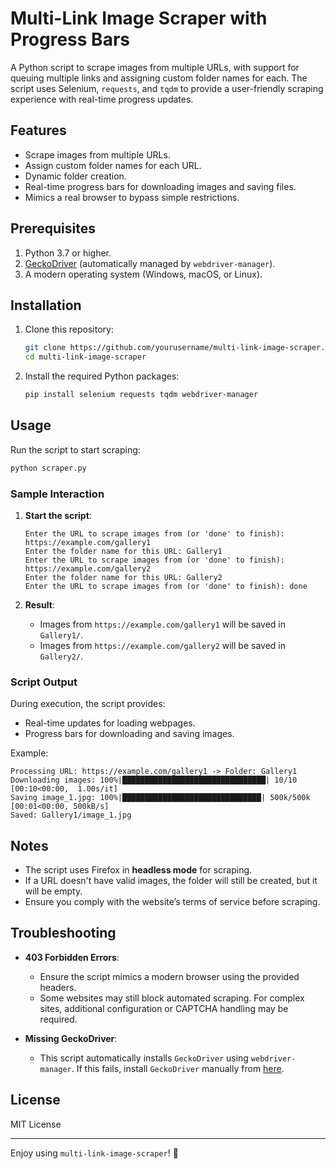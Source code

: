 # Multi-Link Image Scraper with Progress Bars

A Python script to scrape images from multiple URLs, with support for queuing multiple links and assigning custom folder names for each. The script uses Selenium, `requests`, and `tqdm` to provide a user-friendly scraping experience with real-time progress updates.

## Features

- Scrape images from multiple URLs.
- Assign custom folder names for each URL.
- Dynamic folder creation.
- Real-time progress bars for downloading images and saving files.
- Mimics a real browser to bypass simple restrictions.

## Prerequisites

1. Python 3.7 or higher.
2. [GeckoDriver](https://github.com/mozilla/geckodriver) (automatically managed by `webdriver-manager`).
3. A modern operating system (Windows, macOS, or Linux).

## Installation

1. Clone this repository:
    ```bash
    git clone https://github.com/yourusername/multi-link-image-scraper.git
    cd multi-link-image-scraper
    ```

2. Install the required Python packages:
    ```bash
    pip install selenium requests tqdm webdriver-manager
    ```

## Usage

Run the script to start scraping:

```bash
python scraper.py
```

### Sample Interaction

1. **Start the script**:
   ```plaintext
   Enter the URL to scrape images from (or 'done' to finish): https://example.com/gallery1
   Enter the folder name for this URL: Gallery1
   Enter the URL to scrape images from (or 'done' to finish): https://example.com/gallery2
   Enter the folder name for this URL: Gallery2
   Enter the URL to scrape images from (or 'done' to finish): done
   ```

2. **Result**:
   - Images from `https://example.com/gallery1` will be saved in `Gallery1/`.
   - Images from `https://example.com/gallery2` will be saved in `Gallery2/`.

### Script Output

During execution, the script provides:
- Real-time updates for loading webpages.
- Progress bars for downloading and saving images.

Example:
```plaintext
Processing URL: https://example.com/gallery1 -> Folder: Gallery1
Downloading images: 100%|████████████████████████████████| 10/10 [00:10<00:00,  1.00s/it]
Saving image_1.jpg: 100%|███████████████████████████████| 500k/500k [00:01<00:00, 500kB/s]
Saved: Gallery1/image_1.jpg
```

## Notes

- The script uses Firefox in **headless mode** for scraping.
- If a URL doesn't have valid images, the folder will still be created, but it will be empty.
- Ensure you comply with the website’s terms of service before scraping.

## Troubleshooting

- **403 Forbidden Errors**:
  - Ensure the script mimics a modern browser using the provided headers.
  - Some websites may still block automated scraping. For complex sites, additional configuration or CAPTCHA handling may be required.
  
- **Missing GeckoDriver**:
  - This script automatically installs `GeckoDriver` using `webdriver-manager`. If this fails, install `GeckoDriver` manually from [here](https://github.com/mozilla/geckodriver).

## License

MIT License

---

Enjoy using `multi-link-image-scraper`! 🚀
